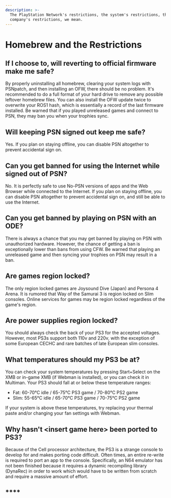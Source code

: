 ```yaml
---
description: >-
  The PlayStation Network's restrictions, the system's restrictions, the
  company's restrictions, we mean.
---
```


# Homebrew and the Restrictions

## **If I choose to, will reverting to official firmware make me safe?**

By properly uninstalling all homebrew, clearing your system logs with PSNpatch, and then installing an OFW, there should be no problem. It's recommended to do a full format of your hard drive to remove any possible leftover homebrew files. You can also install the OFW update twice to overwrite your ROS1 hash, which is essentially a record of the last firmware installed. Be warned that if you played unreleased games and connect to PSN, they may ban you when your trophies sync.

## **Will keeping PSN signed out keep me safe?**

Yes. If you plan on staying offline, you can disable PSN altogether to prevent accidental sign on.

## **Can you get banned for using the Internet while signed out of PSN?**

No. It is perfectly safe to use No-PSN versions of apps and the Web Browser while connected to the Internet. If you plan on staying offline, you can disable PSN altogether to prevent accidental sign on, and still be able to use the Internet.

## **Can you get banned by playing on PSN with an ODE?**

There is always a chance that you may get banned by playing on PSN with unauthorized hardware. However, the chance of getting a ban is exceptionally lower than bans from using CFW. Be warned that playing an unreleased game and then syncing your trophies on PSN may result in a ban.

## **Are games region locked?**

The only region locked games are Joysound Dive \(Japan\) and Persona 4 Arena. It is rumored that Way of the Samurai 3 is region locked on Slim consoles. Online services for games may be region locked regardless of the game's region.

## **Are power supplies region locked?**

You should always check the back of your PS3 for the accepted voltages. However, most PS3s support both 110v and 220v, with the exception of some European CECHC and rare batches of late European slim consoles.

## **What temperatures should my PS3 be at?**

You can check your system temperatures by pressing Start+Select on the XMB or in-game XMB \(if Webman is installed\), or you can check it in Multiman. Your PS3 should fall at or below these temperature ranges:

* Fat: 60-70°C idle / 65-75°C PS3 game / 70-80°C PS2 game
* Slim: 55-65°C idle / 65-70°C PS3 game / 70-75°C PS2 game

If your system is above these temperatures, try replacing your thermal paste and/or changing your fan settings with Webman.

## **Why hasn't &lt;insert game here&gt; been ported to PS3?**

Because of the Cell processor architecture, the PS3 is a strange console to develop for and makes porting code difficult. Often times, an entire re-write is required to port an app to the console. Specifically, an N64 emulator has not been finished because it requires a dynamic recompiling library \(DynaRec\) in order to work which would have to be written from scratch and require a massive amount of effort.

## \*\*\*\*

